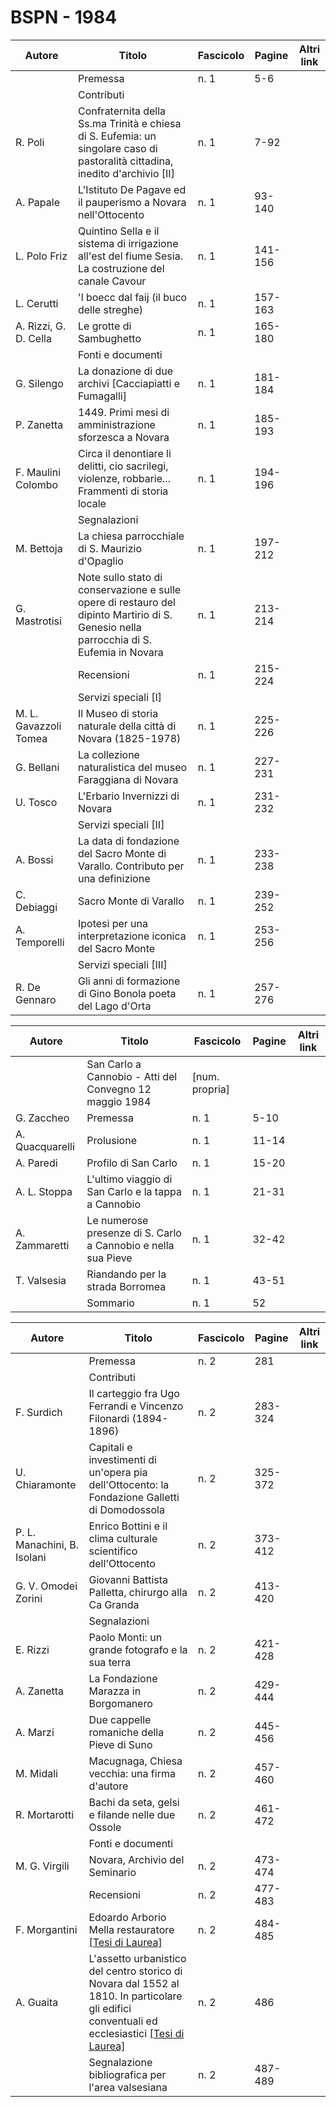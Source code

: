 # BSPN - 1984

| Autore                | Titolo                                                                                                                                  | Fascicolo | Pagine  | Altri link |
|-----------------------|-----------------------------------------------------------------------------------------------------------------------------------------|-----------|---------|------------|
|                       | Premessa                                                                                                                                | n. 1      | 5-6     |            |
|                       | Contributi                                                                                                                              |           |         |            |
| R. Poli               | Confraternita della Ss.ma Trinità e chiesa di S. Eufemia: un singolare caso di pastoralità cittadina, inedito d'archivio [II]           | n. 1      | 7-92    |            |
| A. Papale             | L'Istituto De Pagave ed il pauperismo a Novara nell'Ottocento                                                                           | n. 1      | 93-140  |            |
| L. Polo Friz          | Quintino Sella e il sistema di irrigazione all'est del fiume Sesia. La costruzione del canale Cavour                                    | n. 1      | 141-156 |            |
| L. Cerutti            | 'l boecc dal faij (il buco delle streghe)                                                                                               | n. 1      | 157-163 |            |
| A. Rizzi, G. D. Cella | Le grotte di Sambughetto                                                                                                                | n. 1      | 165-180 |            |
|                       | Fonti e documenti                                                                                                                       |           |         |            |
| G. Silengo            | La donazione di due archivi [Cacciapiatti e Fumagalli]                                                                                  | n. 1      | 181-184 |            |
| P. Zanetta            | 1449. Primi mesi di amministrazione sforzesca a Novara                                                                                  | n. 1      | 185-193 |            |
| F. Maulini Colombo    | Circa il denontiare li delitti, cio sacrilegi, violenze, robbarie... Frammenti di storia locale                                         | n. 1      | 194-196 |            |
|                       | Segnalazioni                                                                                                                            |           |         |            |
| M. Bettoja            | La chiesa parrocchiale di S. Maurizio d'Opaglio                                                                                         | n. 1      | 197-212 |            |
| G. Mastrotisi         | Note sullo stato di conservazione e sulle opere di restauro del dipinto Martirio di S. Genesio nella parrocchia di S. Eufemia in Novara | n. 1      | 213-214 |            |
|                       | Recensioni                                                                                                                              | n. 1      | 215-224 |            |
|                       | Servizi speciali [I]                                                                                                                    |           |         |            |
| M. L. Gavazzoli Tomea | Il Museo di storia naturale della città di Novara (1825-1978)                                                                           | n. 1      | 225-226 |            |
| G. Bellani            | La collezione naturalistica del museo Faraggiana di Novara                                                                              | n. 1      | 227-231 |            |
| U. Tosco              | L'Erbario Invernizzi di Novara                                                                                                          | n. 1      | 231-232 |            |
|                       | Servizi speciali [II]                                                                                                                   |           |         |            |
| A. Bossi              | La data di fondazione del Sacro Monte di Varallo. Contributo per una definizione                                                        | n. 1      | 233-238 |            |
| C. Debiaggi           | Sacro Monte di Varallo                                                                                                                  | n. 1      | 239-252 |            |
| A. Temporelli         | Ipotesi per una interpretazione iconica del Sacro Monte                                                                                 | n. 1      | 253-256 |            |
|                       | Servizi speciali [III]                                                                                                                  |           |         |            |
| R. De Gennaro         | Gli anni di formazione di Gino Bonola poeta del Lago d'Orta                                                                             | n. 1      | 257-276 |            |

| Autore          | Titolo                                                        | Fascicolo      | Pagine | Altri link |
|-----------------|---------------------------------------------------------------|----------------|--------|------------|
|                 | San Carlo a Cannobio - Atti del Convegno 12 maggio 1984       | [num. propria] |        |            |
| G. Zaccheo      | Premessa                                                      | n. 1           | 5-10   |            |
| A. Quacquarelli | Prolusione                                                    | n. 1           | 11-14  |            |
| A. Paredi       | Profilo di San Carlo                                          | n. 1           | 15-20  |            |
| A. L. Stoppa    | L'ultimo viaggio di San Carlo e la tappa a Cannobio           | n. 1           | 21-31  |            |
| A. Zammaretti   | Le numerose presenze di S. Carlo a Cannobio e nella sua Pieve | n. 1           | 32-42  |            |
| T. Valsesia     | Riandando per la strada Borromea                              | n. 1           | 43-51  |            |
|                 | Sommario                                                      | n. 1           | 52     |            |

| Autore                      | Titolo                                                                                                                                                                                          | Fascicolo | Pagine  | Altri link |
|-----------------------------|-------------------------------------------------------------------------------------------------------------------------------------------------------------------------------------------------|-----------|---------|------------|
|                             | Premessa                                                                                                                                                                                        | n. 2      | 281     |            |
|                             | Contributi                                                                                                                                                                                      |           |         |            |
| F. Surdich                  | Il carteggio fra Ugo Ferrandi e Vincenzo Filonardi (1894-1896)                                                                                                                                  | n. 2      | 283-324 |            |
| U. Chiaramonte              | Capitali e investimenti di un'opera pia dell'Ottocento: la Fondazione Galletti di Domodossola                                                                                                   | n. 2      | 325-372 |            |
| P. L. Manachini, B. Isolani | Enrico Bottini e il clima culturale scientifico dell'Ottocento                                                                                                                                  | n. 2      | 373-412 |            |
| G. V. Omodei Zorini         | Giovanni Battista Palletta, chirurgo alla Ca Granda                                                                                                                                             | n. 2      | 413-420 |            |
|                             | Segnalazioni                                                                                                                                                                                    |           |         |            |
| E. Rizzi                    | Paolo Monti: un grande fotografo e la sua terra                                                                                                                                                 | n. 2      | 421-428 |            |
| A. Zanetta                  | La Fondazione Marazza in Borgomanero                                                                                                                                                            | n. 2      | 429-444 |            |
| A. Marzi                    | Due cappelle romaniche della Pieve di Suno                                                                                                                                                      | n. 2      | 445-456 |            |
| M. Midali                   | Macugnaga, Chiesa vecchia: una firma d'autore                                                                                                                                                   | n. 2      | 457-460 |            |
| R. Mortarotti               | Bachi da seta, gelsi e filande nelle due Ossole                                                                                                                                                 | n. 2      | 461-472 |            |
|                             | Fonti e documenti                                                                                                                                                                               |           |         |            |
| M. G. Virgili               | Novara, Archivio del Seminario                                                                                                                                                                  | n. 2      | 473-474 |            |
|                             | Recensioni                                                                                                                                                                                      | n. 2      | 477-483 |            |
| F. Morgantini               | Edoardo Arborio Mella restauratore [[Tesi di Laurea]](http://www.ssno.it/BSPNo/bspn_thesis.html#1984)                                                                                           | n. 2      | 484-485 |            |
| A. Guaita                   | L'assetto urbanistico del centro storico di Novara dal 1552 al 1810. In particolare gli edifici conventuali ed ecclesiastici [[Tesi di Laurea]](http://www.ssno.it/BSPNo/bspn_thesis.html#1984) | n. 2      | 486     |            |
|                             | Segnalazione bibliografica per l'area valsesiana                                                                                                                                                | n. 2      | 487-489 |            |
